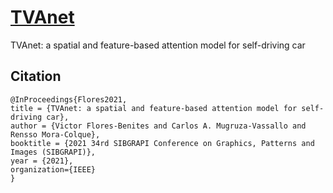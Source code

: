 # [TVAnet](http://sibgrapi.sid.inpe.br/rep/8JMKD3MGPEW34M/45D3C8H)
TVAnet: a spatial and feature-based attention model for self-driving car


## Citation
```
@InProceedings{Flores2021,
title = {TVAnet: a spatial and feature-based attention model for self-driving car},
author = {Victor Flores-Benites and Carlos A. Mugruza-Vassallo and Rensso Mora-Colque},
booktitle = {2021 34rd SIBGRAPI Conference on Graphics, Patterns and Images (SIBGRAPI)},
year = {2021},
organization={IEEE}
}